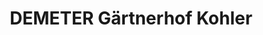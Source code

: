 ---
title: "DEMETER Gärtnerhof Kohler"
url: /gondelsheim/demeter-gaertnerhof-kohler/
shop: Hofladen
---